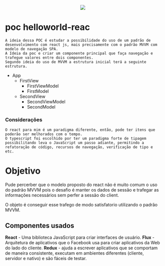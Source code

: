 <p align="center">
    <img src="https://img.shields.io/badge/poc-v1.0.0-yellow"/>
</p>

# poc helloworld-reac

    A ideia dessa POC é estudar a possibilidade do uso de um padrão de desenvolvimento com react js, mais precisamente com o padrão MVVM com modelo de navegação SPA.
    A Ideia da poc e criar um componente principal que faça navegação e trafegue valores entre dois componentes.
    Segundo ideia do uso de MVVM a estrutura inicial terá a seguinte estrutura.

- App
    - FirstView
        - FirstViewModel
        - FirstModel
    - SecondView
        - SecondViewModel
        - SecondModel

### Considerações
    O react para mim é um paradigma diferente, então, pode ter itens que poderão ser melhorados com o tempo.
    O typescript foi escolhido por ter um paradigma forte de tipagem possibilitando leva o JavaScript um passo adiante, permitindo a refatoração de código, recursos de navegação, verificação de tipo e etc.

# Objetivo

Pude percerber que o modelo proposto do react não é muito comum o uso do padrão MVVM pois o desafio é manter os dados de sessão e trafegar as informações necessários sem perfer a sessão do client.

O objeto é conseguir esse trafego de modo satisfatorio utilizando o padrão MVVM.

## Componentes usados
__React__ - Uma biblioteca JavaScript para criar interfaces de usuário.
__Flux__ - Arquitetura de aplicativos que o Facebook usa para criar aplicativos da Web do lado do cliente.
__Redux__ - ajuda a escrever aplicativos que se comportam de maneira consistente, executam em ambientes diferentes (cliente, servidor e nativo) e são fáceis de testar.
